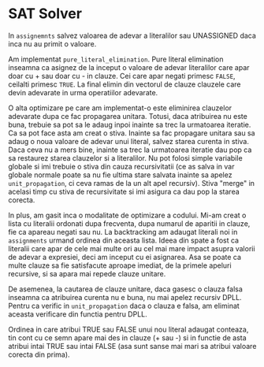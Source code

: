 # SAT Solver

In `assignemnts` salvez valoarea de adevar a literalilor sau UNASSIGNED daca inca nu au primit o valoare.

Am implementat `pure_literal_elimination`. Pure literal elimination inseamna ca asignez de la inceput o valoare de adevar literalilor care apar doar cu + sau doar cu - in clauze. Cei care apar negati primesc `FALSE`, ceilalti primesc `TRUE`. La final elimin din vectorul de clauze clauzele care devin adevarate in urma operatiilor adevarate.

O alta optimizare pe care am implementat-o este eliminirea clauzelor adevarate dupa ce fac propagarea unitara. Totusi, daca atribuirea nu este buna, trebuie sa pot sa le adaug inpoi inainte sa trec la urmatoarea iteratie. Ca sa pot face asta am creat o stiva. Inainte sa fac propagare unitara sau sa adaug o noua valoare de adevar unui literal, salvez starea curenta in stiva. Daca ceva nu a mers bine, inainte sa trec la urmatoarea iteratie dau pop ca sa restaurez starea clauzelor si a literalilor. Nu pot folosi simple variabile globale si imi trebuie o stiva din cauza recursivitatii (ce as salva in var globale normale poate sa nu fie ultima stare salvata inainte sa apelez `unit_propagation`, ci ceva ramas de la un alt apel recursiv). Stiva "merge" in acelasi timp cu stiva de recursivitate si imi asigura ca dau pop la starea corecta.

In plus, am gasit inca o modalitate de optimizare a codului. Mi-am creat o lista cu literalii ordonati dupa frecventa, dupa numarul de aparitii in clauze, fie ca apareau negati sau nu. La backtracking am adaugat literali noi in `assignments` urmand ordinea din aceasta lista. Ideea din spate a fost ca literalii care apar de cele mai multe ori au cel mai mare impact asupra valorii de adevar a expresiei, deci am inceput cu ei asignarea. Asa se poate ca multe clauze sa fie satisfacute aproape imediat, de la primele apeluri recursive, si sa apara mai repede clauze unitare.

De asemenea, la cautarea de clauze unitare, daca gasesc o clauza falsa inseamna ca atribuirea curenta nu e buna, nu mai apelez recursiv DPLL. Pentru ca verific in `unit_propagation` daca o clauza e falsa, am eliminat aceasta verificare din functia pentru DPLL.

Ordinea in care atribui TRUE sau FALSE unui nou literal adaugat conteaza, tin cont cu ce semn apare mai des in clauze (+ sau -) si in functie de asta atribui intai TRUE sau intai FALSE (asa sunt sanse mai mari sa atribui valoare corecta din prima).
